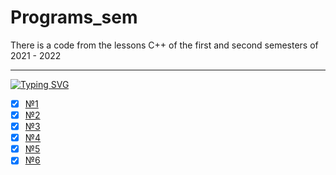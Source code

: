 # Programs_sem
There is a code from the lessons C++ of the first and second semesters of 2021 - 2022

---

[![Typing SVG](https://readme-typing-svg.herokuapp.com?color=7D43F7&background=FF54C800&lines=Homeworks)](https://git.io/typing-svg)



- [X] [№1](https://github.com/SerikovAleksey/Programs_sem/tree/main/Lessons_2_semester/1_sem_encapsulation)
- [X] [№2](https://github.com/SerikovAleksey/Programs_sem/tree/main/Lessons_2_semester/3_sem_inheritance)
- [X] [№3](https://github.com/SerikovAleksey/Programs_sem/tree/main/Lessons_2_semester/4_sem_polymorphism)
- [X] [№4](https://github.com/SerikovAleksey/Programs_sem/tree/main/Lessons_2_semester/5_sem_algorithms)
- [X] [№5](https://github.com/SerikovAleksey/Programs_sem/tree/main/Lessons_2_semester/6_sem_random_exeptions)
- [X] [№6](https://github.com/SerikovAleksey/Programs_sem/tree/main/Lessons_2_semester/7_sem_parallel)
